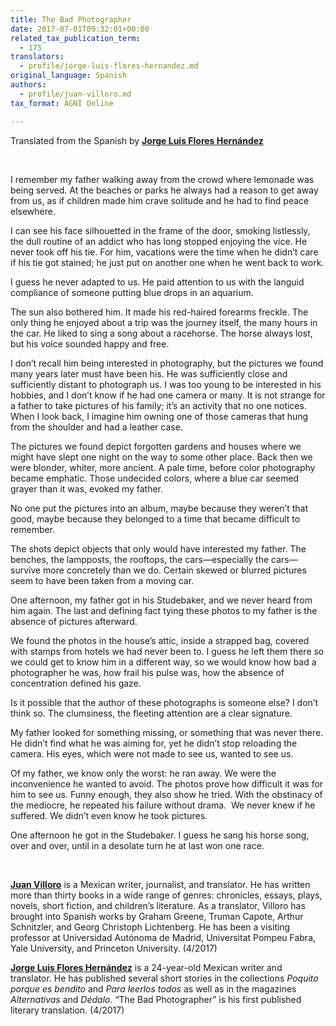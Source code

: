 ```yaml
---
title: The Bad Photographer
date: 2017-07-01T09:32:01+00:00
related_tax_publication_term:
  - 175
translators:
  - profile/jorge-luis-flores-hernandez.md
original_language: Spanish
authors:
  - profile/juan-villoro.md
tax_format: AGNI Online

---
```

Translated from the Spanish by **[Jorge Luis Flores Hernández][1]**

&nbsp;

I remember my father walking away from the crowd where lemonade was being served. At the beaches or parks he always had a reason to get away from us, as if children made him crave solitude and he had to find peace elsewhere.

I can see his face silhouetted in the frame of the door, smoking listlessly, the dull routine of an addict who has long stopped enjoying the vice. He never took off his tie. For him, vacations were the time when he didn’t care if his tie got stained; he just put on another one when he went back to work.

I guess he never adapted to us. He paid attention to us with the languid compliance of someone putting blue drops in an aquarium.

The sun also bothered him. It made his red-haired forearms freckle. The only thing he enjoyed about a trip was the journey itself, the many hours in the car. He liked to sing a song about a racehorse. The horse always lost, but his voice sounded happy and free.

I don’t recall him being interested in photography, but the pictures we found many years later must have been his. He was sufficiently close and sufficiently distant to photograph us. I was too young to be interested in his hobbies, and I don’t know if he had one camera or many. It is not strange for a father to take pictures of his family; it’s an activity that no one notices. When I look back, I imagine him owning one of those cameras that hung from the shoulder and had a leather case.

The pictures we found depict forgotten gardens and houses where we might have slept one night on the way to some other place. Back then we were blonder, whiter, more ancient. A pale time, before color photography became emphatic. Those undecided colors, where a blue car seemed grayer than it was, evoked my father.

No one put the pictures into an album, maybe because they weren’t that good, maybe because they belonged to a time that became difficult to remember.

The shots depict objects that only would have interested my father. The benches, the lampposts, the rooftops, the cars—especially the cars—survive more concretely than we do. Certain skewed or blurred pictures seem to have been taken from a moving car.

One afternoon, my father got in his Studebaker, and we never heard from him again. The last and defining fact tying these photos to my father is the absence of pictures afterward.

We found the photos in the house’s attic, inside a strapped bag, covered with stamps from hotels we had never been to. I guess he left them there so we could get to know him in a different way, so we would know how bad a photographer he was, how frail his pulse was, how the absence of concentration defined his gaze.

Is it possible that the author of these photographs is someone else? I don’t think so. The clumsiness, the fleeting attention are a clear signature.

My father looked for something missing, or something that was never there. He didn’t find what he was aiming for, yet he didn’t stop reloading the camera. His eyes, which were not made to see us, wanted to see us.

Of my father, we know only the worst: he ran away. We were the inconvenience he wanted to avoid. The photos prove how difficult it was for him to see us. Funny enough, they also show he tried. With the obstinacy of the mediocre, he repeated his failure without drama.  We never knew if he suffered. We didn’t even know he took pictures.

One afternoon he got in the Studebaker. I guess he sang his horse song, over and over, until in a desolate turn he at last won one race.

&nbsp;

**[Juan Villoro][2]** is a Mexican writer, journalist, and translator. He has written more than thirty books in a wide range of genres: chronicles, essays, plays, novels, short fiction, and children’s literature. As a translator, Villoro has brought into Spanish works by Graham Greene, Truman Capote, Arthur Schnitzler, and Georg Christoph Lichtenberg. He has been a visiting professor at Universidad Autónoma de Madrid, Universitat Pompeu Fabra, Yale University, and Princeton University. (4/2017)

**[Jorge Luis Flores Hernández][1]** is a 24-year-old Mexican writer and translator. He has published several short stories in the collections _Poquito porque es bendito_ and _Para leerlos todos_ as well as in the magazines _Alternativas_ and _Dédalo_. “The Bad Photographer” is his first published literary translation. (4/2017)

 [1]: /about/our-people/authors/jorge-luis-flores-hernandez/
 [2]: /about/our-people/authors/juan-villoro/
